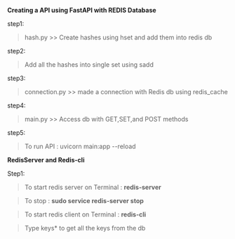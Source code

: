 **Creating a API using FastAPI with REDIS Database**


step1:
>hash.py >> Create hashes using hset and add them into redis db

step2:
>Add all the hashes into single set using sadd

step3:
>connection.py >> made a connection with Redis db using redis_cache

step4:
>main.py >> Access db with GET,SET,and POST methods

step5:
>To run API : uvicorn main:app --reload



**RedisServer and Redis-cli**

Step1:
>To start redis server on
>Terminal : **redis-server**

>To stop  : **sudo service redis-server stop**

>To start redis client on
>Terminal : **redis-cli**

>Type keys* to get all the keys from the db

